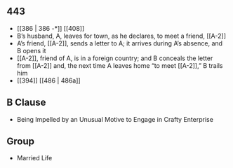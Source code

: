## 443
- [[386 | 386 -*]] [[408]] 
- B’s husband, A, leaves for town, as he declares, to meet a friend, [[A-2]]
- A’s friend, [[A-2]], sends a letter to A; it arrives during A’s absence, and B opens it
- [[A-2]], friend of A, is in a foreign country; and B conceals the letter from [[A-2]] and, the next time A leaves home “to meet [[A-2]],” B trails him
- [[394]] [[486 | 486a]] 

## B Clause
- Being Impelled by an Unusual Motive to Engage in Crafty Enterprise

## Group
- Married Life


